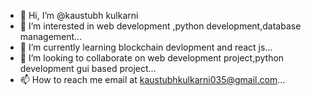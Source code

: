 - 👋 Hi, I’m @kaustubh kulkarni
- 👀 I’m interested in  web development ,python development,database management...
- 🌱 I’m currently learning blockchain devlopment and react js...
- 💞️ I’m looking to collaborate on web development project,python development gui based project...
- 📫 How to reach me email at kaustubhkulkarni035@gmail.com...

<!---
kaustubhdkulkarni/kaustubhdkulkarni is a ✨ special ✨ repository because its `README.md` (this file) appears on your GitHub profile.
You can click the Preview link to take a look at your changes.
--->
